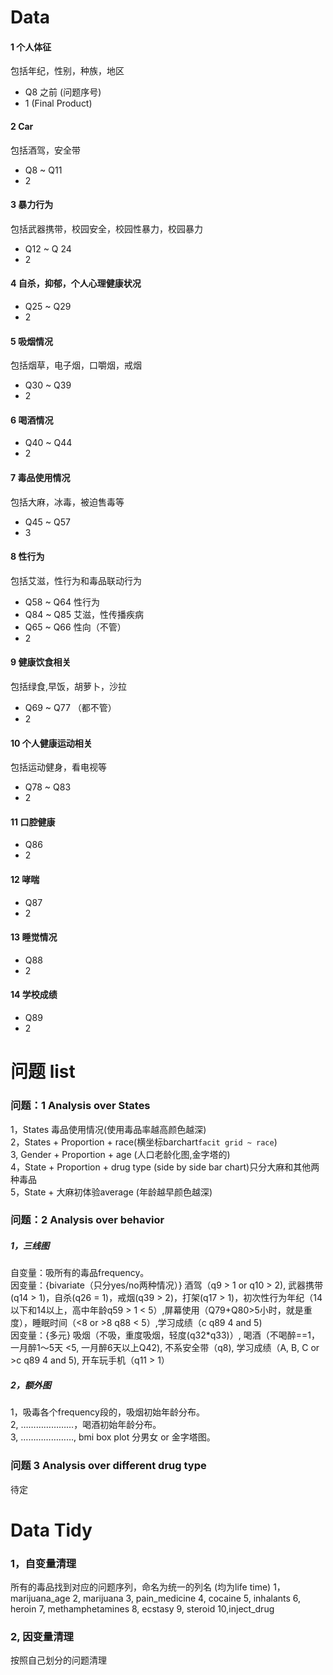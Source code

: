 Data
================

#### 1 个人体征

包括年纪，性别，种族，地区

-   Q8 之前 (问题序号)  
-   1 (Final Product)

#### 2 Car

包括酒驾，安全带

-   Q8 \~ Q11  
-   2

#### 3 暴力行为

包括武器携带，校园安全，校园性暴力，校园暴力

-   Q12 \~ Q 24  
-   2

#### 4 自杀，抑郁，个人心理健康状况

-   Q25 \~ Q29  
-   2

#### 5 吸烟情况

包括烟草，电子烟，口嚼烟，戒烟

-   Q30 \~ Q39  
-   2

#### 6 喝酒情况

-   Q40 \~ Q44  
-   2

#### 7 毒品使用情况

包括大麻，冰毒，被迫售毒等

-   Q45 \~ Q57  
-   3

#### 8 性行为

包括艾滋，性行为和毒品联动行为

-   Q58 \~ Q64 性行为  
-   Q84 \~ Q85 艾滋，性传播疾病  
-   Q65 \~ Q66 性向（不管）
-   2

#### 9 健康饮食相关

包括绿食,早饭，胡萝卜，沙拉

-   Q69 \~ Q77 （都不管）
-   2

#### 10 个人健康运动相关

包括运动健身，看电视等

-   Q78 \~ Q83  
-   2

#### 11 口腔健康

-   Q86  
-   2

#### 12 哮喘

-   Q87  
-   2

#### 13 睡觉情况

-   Q88  
-   2

#### 14 学校成绩

-   Q89  
-   2

# 问题 list

### 问题：1 Analysis over States

1，States 毒品使用情况(使用毒品率越高颜色越深)  
2，States + Proportion + race(横坐标barchart`facit grid ~ race`)  
3, Gender + Proportion + age (人口老龄化图,金字塔的)  
4，State + Proportion + drug type (side by side bar
chart)只分大麻和其他两种毒品  
5，State + 大麻初体验average (年龄越早颜色越深)

### 问题：2 Analysis over behavior

##### 1，三线图

自变量：吸所有的毒品frequency。  
因变量：{bivariate（只分yes/no两种情况）} 酒驾（q9 &gt; 1 or q10 &gt;
2), 武器携带(q14 &gt; 1)，自杀(q26 = 1)，戒烟(q39 &gt; 2)，打架(q17 &gt;
1)，初次性行为年纪（14以下和14以上，高中年龄q59 &gt; 1 &lt;
5）,屏幕使用（Q79+Q80&gt;5小时，就是重度），睡眠时间（&lt;8 or &gt;8 q88
&lt; 5）,学习成绩（<c or >c q89 4 and 5)  
因变量：{多元} 吸烟（不吸，重度吸烟，轻度(q32\*q33)）,
喝酒（不喝醉==1，一月醉1～5天 &lt;5, 一月醉6天以上Q42), 不系安全带（q8),
学习成绩（A, B, C or &gt;c q89 4 and 5), 开车玩手机（q11 &gt; 1）

##### 2，额外图

1，吸毒各个frequency段的，吸烟初始年龄分布。  
2, …………………，喝酒初始年龄分布。  
3, …………………, bmi box plot 分男女 or 金字塔图。

### 问题 3 Analysis over different drug type

待定

# Data Tidy

### 1，自变量清理

所有的毒品找到对应的问题序列，命名为统一的列名 (均为life time)
1，marijuana\_age 2, marijuana 3, pain\_medicine 4, cocaine 5, inhalants
6, heroin 7, methamphetamines 8, ecstasy 9, steroid 10,inject\_drug

### 2, 因变量清理

按照自己划分的问题清理
